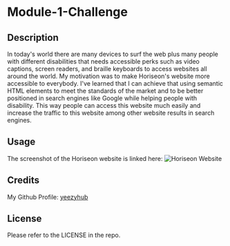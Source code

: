 # Module-1-Challenge

## Description

In today's world there are many devices to surf the web plus many people with different disabilities that needs accessible perks such as video captions, screen readers, and braille keyboards to access websites all around the world. My motivation was to make Horiseon's website more accessible to everybody. I've learned that I can achieve that using semantic HTML elements to meet the standards of the market and to be better positioned in search engines like Google while helping people with disability. This way people can access this website much easily and increase the traffic to this website among other website results in search engines.

## Usage
The screenshot of the Horiseon website is linked here:
![Horiseon Website](images\Horiseon-website.png)

## Credits

My Github Profile: [yeezyhub](https://github.com/yeezyhub)

## License

Please refer to the LICENSE in the repo.
